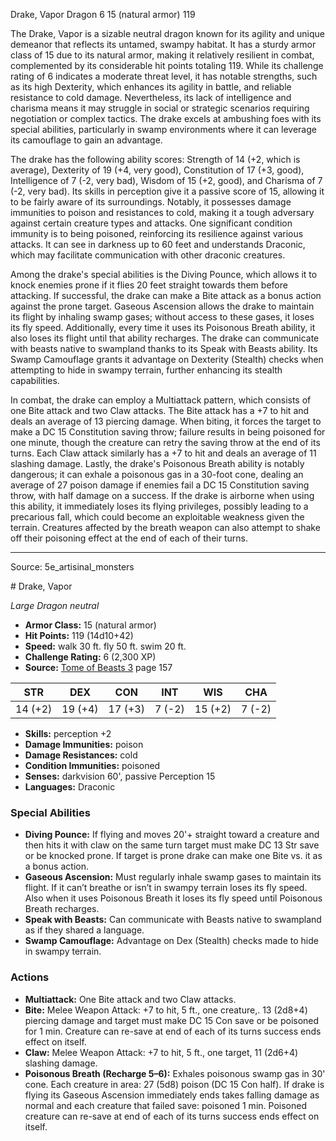 <MonsterName/>Drake, Vapor</MonsterName>
<CreatureType/>Dragon</CreatureType>
<CR/>6</CR>
<AC/>15 (natural armor)</AC>
<HP/>119</HP>
<summary>The Drake, Vapor is a sizable neutral dragon known for its agility and unique demeanor that reflects its untamed, swampy habitat. It has a sturdy armor class of 15 due to its natural armor, making it relatively resilient in combat, complemented by its considerable hit points totaling 119. While its challenge rating of 6 indicates a moderate threat level, it has notable strengths, such as its high Dexterity, which enhances its agility in battle, and reliable resistance to cold damage. Nevertheless, its lack of intelligence and charisma means it may struggle in social or strategic scenarios requiring negotiation or complex tactics. The drake excels at ambushing foes with its special abilities, particularly in swamp environments where it can leverage its camouflage to gain an advantage.</summary>

<detail>

The drake has the following ability scores: Strength of 14 (+2, which is average), Dexterity of 19 (+4, very good), Constitution of 17 (+3, good), Intelligence of 7 (-2, very bad), Wisdom of 15 (+2, good), and Charisma of 7 (-2, very bad). Its skills in perception give it a passive score of 15, allowing it to be fairly aware of its surroundings. Notably, it possesses damage immunities to poison and resistances to cold, making it a tough adversary against certain creature types and attacks. One significant condition immunity is to being poisoned, reinforcing its resilience against various attacks. It can see in darkness up to 60 feet and understands Draconic, which may facilitate communication with other draconic creatures.

Among the drake's special abilities is the Diving Pounce, which allows it to knock enemies prone if it flies 20 feet straight towards them before attacking. If successful, the drake can make a Bite attack as a bonus action against the prone target. Gaseous Ascension allows the drake to maintain its flight by inhaling swamp gases; without access to these gases, it loses its fly speed. Additionally, every time it uses its Poisonous Breath ability, it also loses its flight until that ability recharges. The drake can communicate with beasts native to swampland thanks to its Speak with Beasts ability. Its Swamp Camouflage grants it advantage on Dexterity (Stealth) checks when attempting to hide in swampy terrain, further enhancing its stealth capabilities.

In combat, the drake can employ a Multiattack pattern, which consists of one Bite attack and two Claw attacks. The Bite attack has a +7 to hit and deals an average of 13 piercing damage. When biting, it forces the target to make a DC 15 Constitution saving throw; failure results in being poisoned for one minute, though the creature can retry the saving throw at the end of its turns. Each Claw attack similarly has a +7 to hit and deals an average of 11 slashing damage. Lastly, the drake's Poisonous Breath ability is notably dangerous; it can exhale a poisonous gas in a 30-foot cone, dealing an average of 27 poison damage if enemies fail a DC 15 Constitution saving throw, with half damage on a success. If the drake is airborne when using this ability, it immediately loses its flying privileges, possibly leading to a precarious fall, which could become an exploitable weakness given the terrain. Creatures affected by the breath weapon can also attempt to shake off their poisoning effect at the end of each of their turns.</detail>



---

Source: 5e_artisinal_monsters

<statblock>
# Drake, Vapor

*Large* *Dragon* *neutral*

- **Armor Class:** 15 (natural armor)
- **Hit Points:** 119 (14d10+42)
- **Speed:** walk 30 ft. fly 50 ft. swim 20 ft.
- **Challenge Rating:** 6 (2,300 XP)
- **Source:** [Tome of Beasts 3](https://koboldpress.com/kpstore/product/tome-of-beasts-3-for-5th-edition/) page 157

| STR | DEX | CON | INT | WIS | CHA |
| --- | --- | --- | --- | --- | --- |
| 14 (+2) | 19 (+4) | 17 (+3) | 7 (-2) | 15 (+2) | 7 (-2) |

- **Skills:** perception +2
- **Damage Immunities:** poison
- **Damage Resistances:** cold
- **Condition Immunities:** poisoned
- **Senses:** darkvision 60', passive Perception 15
- **Languages:** Draconic

### Special Abilities

- **Diving Pounce:** If flying and moves 20'+ straight toward a creature and then hits it with claw on the same turn target must make DC 13 Str save or be knocked prone. If target is prone drake can make one Bite vs. it as a bonus action.
- **Gaseous Ascension:** Must regularly inhale swamp gases to maintain its flight. If it can’t breathe or isn’t in swampy terrain loses its fly speed. Also when it uses Poisonous Breath it loses its fly speed until Poisonous Breath recharges.
- **Speak with Beasts:** Can communicate with Beasts native to swampland as if they shared a language.
- **Swamp Camouflage:** Advantage on Dex (Stealth) checks made to hide in swampy terrain.

### Actions

- **Multiattack:** One Bite attack and two Claw attacks.
- **Bite:** Melee Weapon Attack: +7 to hit, 5 ft., one creature,. 13 (2d8+4) piercing damage and target must make DC 15 Con save or be poisoned for 1 min. Creature can re-save at end of each of its turns success ends effect on itself.
- **Claw:** Melee Weapon Attack: +7 to hit, 5 ft., one target, 11 (2d6+4) slashing damage.
- **Poisonous Breath (Recharge 5–6):** Exhales poisonous swamp gas in 30' cone. Each creature in area: 27 (5d8) poison (DC 15 Con half). If drake is flying its Gaseous Ascension immediately ends takes falling damage as normal and each creature that failed save: poisoned 1 min. Poisoned creature can re-save at end of each of its turns success ends effect on itself.


</statblock>


